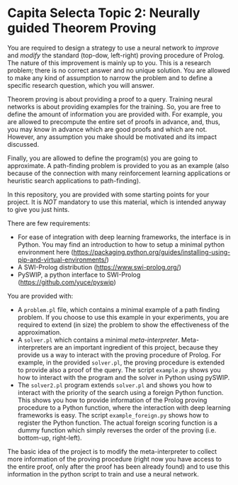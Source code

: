 # Capita Selecta Topic 2: Neurally guided Theorem Proving


You are required to design a strategy to use a neural network to _improve_ and _modify_ the standard (top-dow, left-right) proving procedure of Prolog. The nature of this improvement is mainly up to you. This is a research problem; there is no correct answer and no unique solution. You are allowed to make any kind of assumption to narrow the problem and to define a specific research question, which you will answer. 

Theorem proving is about providing a proof to a query. Training neural networks is about providing examples for the training. So, you are free to define the amount of information you are provided with. For example, you are allowed to precompute the entire set of proofs in advance, and, thus, you may know in advance which are good proofs and which are not. However, any assumption you make should be motivated and its impact discussed.

Finally, you are allowed to define the program(s) you are going to approximate. A path-finding problem is provided to you as an example (also because of the connection with many reinforcement learning applications or heuristic search applications to path-finding).

In this repository, you are provided with some starting points for your project. It is *NOT* mandatory to use this material, which is intended anyway to give you just hints.
 
There are few  requirements:
- For ease of integration with deep learning frameworks, the interface is in Python. You may find an introduction to how to setup a minimal python environment here (https://packaging.python.org/guides/installing-using-pip-and-virtual-environments/) 
- A SWI-Prolog distribution (https://www.swi-prolog.org/)
- PySWIP, a python interface to SWI-Prolog (https://github.com/yuce/pyswip)

You are provided with:
- A `problem.pl` file, which contains a minimal example of a path finding problem. If you choose to use this example in your experiments, you are required to extend (in size) the problem to show the effectiveness of the approximation.
- A `solver.pl` which contains a minimal _meta-interpreter_. Meta-interpreters are an important ingredient of this project, because they provide us a way to interact with the proving procedure of Prolog. For example, in the provided `solver.pl`, the proving procedure is extended to provide also a proof of the query. The script `example.py` shows you how to interact with the program and the solver in Python using pySWIP.
- The `solver2.pl` program extends `solver.pl` and shows you how to interact with the priority of the search using a foreign Python function. This shows you how to provide information of the Prolog proving procedure to a Python function, where the interaction with deep learning frameworks is easy. The script `example_foreign.py` shows how to register the Python function. The actual foreign scoring function is a dummy function which simply reverses the order of the proving (i.e. bottom-up, right-left).

The basic idea of the project is to modify the meta-interpreter to collect more information of the proving procedure (right now you have access to the entire proof, only after the proof has been already found) and to use this information in the python script to train and use a neural network.




 
 
 

